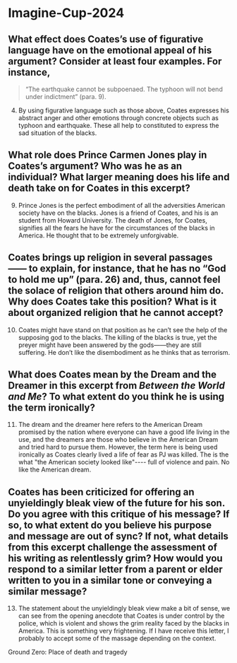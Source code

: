 # Imagine-Cup-2024
## What effect does Coates’s use of figurative language have on the emotional appeal of his argument? Consider at least four examples. For instance,

>“The earthquake cannot be subpoenaed. The typhoon will not bend under indictment” (para. 9).

4. By using figurative language such as those above, Coates expresses his abstract anger and other emotions through concrete objects such as typhoon and earthquake. These all help to constituted to express the sad situation of the blacks.

## What role does Prince Carmen Jones play in Coates’s argument? Who was he as an individual? What larger meaning does his life and death take on for Coates in this excerpt?

9. Prince Jones is the perfect embodiment of all the adversities American society have on the blacks. Jones is a friend of Coates, and his is an student from Howard University. The death of Jones, for Coates, signifies all the fears he have for the circumstances of the blacks in America. He thought that to be extremely unforgivable.

## Coates brings up religion in several passages —— to explain, for instance, that he has no “God to hold me up” (para. 26) and, thus, cannot feel the solace of religion that others around him do. Why does Coates take this position? What is it about organized religion that he cannot accept?

10. Coates might have stand on that position as he can’t see the help of the supposing god to the blacks. The killing of the blacks is true, yet the preyer might have been answered by the gods——they are still suffering. He don’t like the disembodiment as he thinks that as terrorism.

## What does Coates mean by the Dream and the Dreamer in this excerpt from _Between the World and Me_? To what extent do you think he is using the term ironically?

11. The dream and the dreamer here refers to the American Dream promised by the nation where everyone can have a good life living in the use, and the dreamers are those who believe in the American Dream and tried hard to pursue them. However, the term here is being used ironically as Coates clearly lived a life of fear as PJ was killed. The is the what "the American society looked like"---- full of violence and pain. No like the American dream.

## Coates has been criticized for offering an unyieldingly bleak view of the future for his son. Do you agree with this critique of his message? If so, to what extent do you believe his purpose and message are out of sync? If not, what details from this excerpt challenge the assessment of his writing as relentlessly grim? How would you respond to a similar letter from a parent or elder written to you in a similar tone or conveying a similar message?

13. The statement about the unyieldingly bleak view make a bit of sense, we can see from the opening anecdote that Coates is under control by the police, which is violent and shows the grim reality faced by the blacks in America. This is something very frightening. If I have receive this letter, I probably to accept some of the massage depending on the context.

Ground Zero: Place of death and tragedy